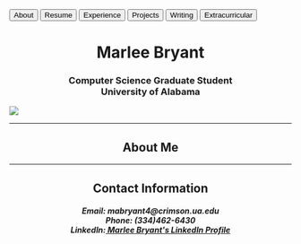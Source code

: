 <html>
  <body>
    <a href="index.html"><button>About</button></a>
    <a href="resume.html"><button>Resume</button></a>
    <a href="experience.html"><button>Experience</button></a>
    <a href="projects.html"><button>Projects</button></a>
    <a href="writing.html"><button>Writing</button></a>
    <a href="extra.html"><button>Extracurricular</button></a>
    <h1 style="text-align:center">Marlee Bryant</h1>
    <h3 style="text-align:center">Computer Science Graduate Student<br>
      University of Alabama<br></h3>
    <img src="https://mabryant4.github.io/profile.jpg.JPG" style="text-align:center">
    <hr>
    <h2 style="text-align:center">About Me</h2>
    <hr>
    <h2 style="text-align:center">Contact Information</h2>
    <h5 style="text-align:center"><b>Email:</b> mabryant4@crimson.ua.edu <br>
    <b>Phone:</b> (334)462-6430 <br>
    <b>LinkedIn:</b><a href="https://www.linkedin.com/in/marlee-bryant"> Marlee Bryant's LinkedIn Profile</a></h5>
  </body>
<html>

